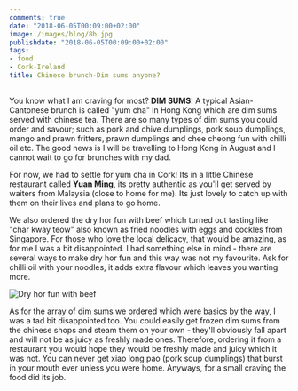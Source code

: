 ```yaml
---
comments: true
date: "2018-06-05T00:09:00+02:00"
image: /images/blog/8b.jpg
publishdate: "2018-06-05T00:09:00+02:00"
tags:
- food
- Cork-Ireland
title: Chinese brunch-Dim sums anyone?
---
```

You know what I am craving for most? **DIM SUMS**! A typical Asian-Cantonese brunch is called "yum cha" in Hong Kong which are dim sums served with chinese tea. There are so many types of dim sums you could order and savour; such as pork and chive dumplings, pork soup dumplings, mango and prawn fritters, prawn dumplings and chee cheong fun with chilli oil etc. The good news is I will be travelling to Hong Kong in August and I cannot wait to go for brunches with my dad. 

For now, we had to settle for yum cha in Cork! Its in a little Chinese restaurant called **Yuan Ming**, its pretty authentic as you'll get served by waiters from Malaysia (close to home for me). Its just lovely to catch up with them on their lives and plans to go home.

We also ordered the dry hor fun with beef which turned out tasting like "char kway teow" also known as fried noodles with eggs and cockles from Singapore. For those who love the local delicacy, that would be amazing, as for me I was a bit disappointed. I had something else in mind - there are several ways to make dry hor fun and this way was not my favourite. Ask for chilli oil with your noodles, it adds extra flavour which leaves you wanting more. 

![Dry hor fun with beef](/images/blog/8a.jpg "Dry hor fun with beef")

As for the array of dim sums we ordered which were basics by the way, I was a tad bit disappointed too. You could easily get frozen dim sums from the chinese shops and steam them on your own - they'll obviously fall apart and will not be as juicy as freshly made ones. Therefore, ordering it from a restaurant you would hope they would be freshly made and juicy which it was not. You can never get xiao long pao (pork soup dumplings) that burst in your mouth ever unless you were home. Anyways, for a small craving the food did its job. 
